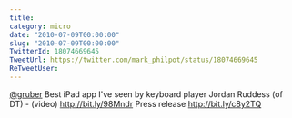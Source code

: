 ```yaml
---
title: 
category: micro
date: "2010-07-09T00:00:00"
slug: "2010-07-09T00:00:00"
TwitterId: 18074669645
TweetUrl: https://twitter.com/mark_philpot/status/18074669645
ReTweetUser: 
---
```


[@gruber](https://twitter.com/gruber) Best iPad app I've seen by keyboard player Jordan Ruddess (of DT) - (video) http://bit.ly/98Mndr Press release http://bit.ly/c8y2TQ